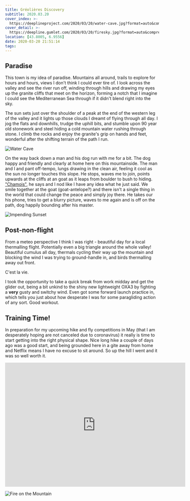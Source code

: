 ```yaml
---
title: Gréolières Discovery
subtitle: 2020.03.20
cover_index: >-
  https://deeplineproject.com/2020/03/20/water-cave.jpg?format=auto&compress=true&ar=1:1&mode=crop&crop=smart
cover_detail: >-
  https://deepline.gumlet.com/2020/03/20/firesky.jpg?format=auto&compress=true
location: [43.8005, 6.9556]
date: 2020-03-20 21:51:14
tags:
---
```

## Paradise
This town is my idea of paradise. Mountains all around, trails to explore for hours and hours, views I don't think I could ever tire of. I look across the valley and see the river run off, winding through hills and drawing my eyes up the granite cliffs that meet on the horizon, forming a notch that I imagine I could see the Mediterranean Sea through if it didn't blend right into the sky.

The sun sets just over the shoulder of a peak at the end of the western leg of the valley and it lights up those clouds I dreamt of flying through all day. I jog the flats and downhills, trudge the uphill bits, and stumble upon 90 year old stonework and steel hiding a cold mountain water rushing through stone. I climb the rocks and enjoy the granite's grip on hands and feet, wonderful after the shifting terrain of the path I run.

![Water Cave](https://deeplineproject.com/2020/03/20/water-cave.jpg?format=auto&compress=true&mode=crop&crop=bottom&height=1500&ar=5:3)

On the way back down a man and his dog run with me for a bit. The dog happy and friendly and clearly at home here on this mountainside. The man and I and pant off-tempo, lungs drawing in the clean air, feeling it cool as the sun no longer touches this slope. He stops, waves me to join, points upwards at the cliffs at an goat as it leaps from boulder to bush to hiding. ["Chamois"](https://en.wikipedia.org/wiki/Chamois), he says and I nod like I have any idea what he just said. We smile together at the goat (goat-antelope?) and there isn't a single thing in the world that could change the peace and simply joy there. He takes our his phone, tries to get a blurry picture, waves to me again and is off on the path, dog happily bounding after his master.

![Impending Sunset](https://deeplineproject.com/2020/03/20/valley.jpg?format=auto&compress=true&width=2000)

## Post-non-flight
From a meteo perspective I think I was right - beautiful day for a local thermalling flight. Potentially even a big triangle around the whole valley! Beautiful cumulus all day, thermals cycling their way up the mountain and blocking the wind I was trying to ground-handle in, and birds thermalling away out front.

C'est la vie.

I took the opportunity to take a quick break from work midday and get the glider out, being a bit unkind to the shiny new lightweight OXA3 by fighting a **very** gusty and switchy wind. Even got some forward launch practice in, which tells you just about how desperate I was for some paragliding action of any sort. Good workout.

## Training Time!
In preparation for my upcoming hike and fly competitions in May (that I am desperately hoping are not canceled due to coronavirus) it really is time to start getting into the right physical shape. Nice long hike a couple of days ago was a good start, and being grounded here in a gite away from home and Netflix means I have no excuse to sit around. So up the hill I went and it was so well worth it.

<iframe height='405' width='590' frameborder='0' allowtransparency='true' scrolling='no' src='https://www.strava.com/activities/3200955591/embed/af749a3f042f7cfa70a4b7b6cfeda61f33dfae76'></iframe>

![Fire on the Mountain](https://deeplineproject.com/2020/03/20/firesky.jpg?format=auto&compress=true&width=2000)
